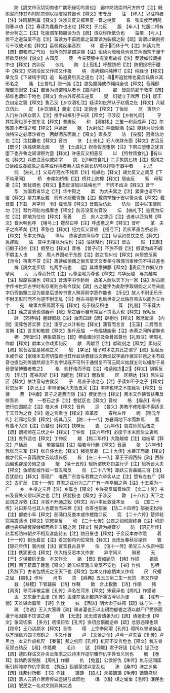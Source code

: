<!-- { "loadSidebar": true } -->
　　防【説文市沉切切肉也广韵职縁切鸟胃也】　器中防防崇四尺方四寸【注】既拊泥而转其均时防其侧以拟度端其器也【释文】市专反
　　注　【梓人】以注鸣者【注】注鸣精列属【释文】注涉又反又都豆反一音之树反
　　春　张皮侯而栖鹄则春以功【注】春读为蠢蠢作也出也【释文】于允反
　　服　【车人】牝服二柯有参分柯之二【注】牝服谓车箱服读为负【疏】谓众珍所依负也
　　菑栗　【弓人】居干之道菑栗不迤【注】菑读为不菑而畬之菑栗读为裂繻之裂【疏】皆谓以锯剖折弓干取破义也【释文】菑侧冀反栗音烈
　　休　蹙于而休于气【注】休读为煦【疏】谓和煦之气恒　恒角而短是谓逆挠【注】恒读为堩堩竟也竟其角而短于渊干若欲反桡然【説文】古邓反
　　茭　今夫茭解中有变焉故校【注】茭读如骹谓接中也【释文】古卯反
　　仪礼
　　防　【士冠礼】呼醴防柶【注】防柶投柶于醴中【释文】防初洽反又作插又作报
　　纯　青絇繶纯纯博寸【注】纯縁也【释文】章允反【下诸纯字同】追　毋追夏后氏之道也【注】毋声追犹堆也夏后氏质以其形名之
　　肫　【士昬礼】腊一肫【注】腊兔腊肫或作纯纯全也【释文】音纯御　媵御沃盥交【注】御当为讶谓壻从者也【篇内同】
　　郤　賛启防郤于敦南【疏】郤仰也谓仰于地也【释文】会古外反郤去逆反
　　疑　妇疑立于席西【注】疑正立自定之貎【释文】鱼乙反【乡饮酒礼注】疑读如仡然从于赵盾之仡【释文】凡疑立仿此
　　定　【乡饮酒礼】羮定【注】定孰也【释文】丁佞反
　　厌　賔厌介入门左介厌众賔入【注】推手曰揖引手曰厌【释文】已涉反【乡射礼同】
　　亨　其牲狗也亨于堂东北【释文】普庚反
　　和　【郷射礼】三笙一和而成声【注】尔雅笙小者谓之和【释文】戸卧反
　　献　【大射仪】两壶献酒【注】献读为沙沙酒浊特泲之必摩沙者也　两献酒东面南上【释文】素多反
　　沽　【丧服】冠者沽功也【注】沽犹麤也【释文】音古
　　侠　【士丧礼】妇人侠牀东面【释文】古洽反　【既夕】执烛侠辂北面
　　堕　【士虞礼】祝命佐食堕祭【注】下祭曰堕堕之犹言堕下也齐鲁之间谓祭为堕【释文】许恚反又相恚反
　　以　【特牲馈食礼】有以也【释文】以依注音似或如字
　　挑　【少牢馈食礼】二手执挑匕枋【注】挑谓之□读如或舂或揄之揄字或作挑者秦人语也挑长枋可以抒物于器中者
　　礼记
　　纯　【曲礼上】父母存冠衣不纯素【注】纯縁也【释文】诸允反又之闰反【下不纯采同】
　　桥　奉席如桥衡【注】桥井上防橰【释文】居庙反
　　絮　母絮羮【注】絮犹调也【释文】虑反谓加以盐梅也干　干肉不齿决【释文】音干
　　华　为国君者华之【注】华中裂之
　　累　为大夫累之【注】累倮也谓不巾覆【释文】累力果反载　前有水则载青旌【注】载谓举旌于首以警众也【释文】载音戴【下载　月字同　令】载青旂【释文】音戴后仿此
　　防勿　国中以策彗防勿【注】彗竹帚防勿搔摩也【释文】防苏没反勿音没
　　坛　【曲礼下】逾竟为坛位【注】除地为位也【释文】音善
　　匹　庶人之挚匹【注】说者以匹为鹜【释文】音木鸭也呼　【檀弓上】瞿然曰呼【注】呼虚惫之声【释文】音吁
　　革　夫子之病革矣【注】革急也【释文】纪力反又音极　【檀弓下】若疾革虽当祭必告【释文】革本又作亟
　　纵纵　防事欲其纵纵尔【注】纵读如总饮之总【释文】急遽貎
　　沽　宫中无相以为沽也【注】沽犹略也【释文】音古
　　假　【王制】归假于祖祢【注】假至也【释文】音格　【曽子问】不旅不假【注】假读为嘏不嘏不嘏主人也
　　胶　周人养国老于东胶【注】胶之言纠也【释文】纠居悠反离　【月令】宿离不贷【注】离读如俪偶之俪言掌天文者相与宿偶当审候伺不得过差也
　　捭【説文北买切　礼两手击也　　运】其燔黍捭豚【释文】麦反注作擗又作擘同
　　污　污尊而抔饮【注】污尊凿地为尊也【释文】乌华反越　与其越席【注】越席翦蒲也【释文】音活字书作趏耐　故圣人耐以天下为一家【注】耐古能字传书世异古字时有存者则亦有今误矣【疏】古之能字为此耐字取堪能之义后来能字仍假借鼈三足为能是后世传书世人殊异耐字悉作能也　【乐记】故人不耐无乐乐不耐无形形而不为道不耐无乱【注】耐古书能字也后世变之此独存焉古以能为三台字
　　苑　故事大积焉而不苑【释文】苑于粉反积也
　　葆　【礼器】不乐葆大【注】葆之言褒也谓器币【疏】祭之器币自有常冝不贪高大也【释文】保毛反
　　肆　【郊特牲】腥肆爓腍【注】治肉曰肆【疏】肆剔也【释文】敕厯反濡　【内则】濡豚包苦实蓼【注】濡亨之以汁和也【释文】濡音而言言　【玉藻】二爵而言言斯【注】言言和敬貌【释文】鱼斤反緼　一命緼韨幽衡【注】赤黄之间所谓韎也
　　牺　【明堂位】牺象周尊也【疏】牺象画沙羽及象骨饰尊也【礼器注】牺周礼作献【释文】献本又作戏素何反
　　献　周献豆【注】献疏刻之【释文】素何反【疏】献音娑娑是稀疏之义
　　蛾　【学记】蛾子时术之其此之谓乎【疏】鱼起反本或作蚁【案蛾本五何切蚕蛾也其作蚁读者疑古文断烂蚁字譌作蛾耳非蛾之本有蚁音也直当列传譌然郑注不言字误既不可列于通借复不可云同义姑就五何以蛾附于易音更望博雅者教之】
　　格　则扞格而不胜【注】格读如冻之【释文】胡客反肉　【乐记】寛裕肉好【注】肉肥也【释文】而救反
　　区　区萌达【注】屈生曰区【释文】依注音句古侯反
　　子　易直子谅之心【注】子读如不子之子【释文】将吏反率　【杂记上】率带诸侯大夫皆五采【注】率繂也繂之不加箴功【释文】音律
　　费　【中庸】君子之道费而隠【注】费犹佹也【释文】费本又作拂音扶弗反徐音弗
　　卷　一卷石之多【注】卷犹区也【释文】音权
　　梏　【缁永】有梏徳行四国顺之【注】梏大也【释文】音角
　　适　【昬义】男教不修阳事不得适见于天日为之食【注】适之言责也【释文】直革反
　　春秋左传
　　阙　【隠元年传】若阙地及泉【释文】阙其月反　【防二十一传】方暑阙地下冰而牀焉
　　蜚　有蜚不为灾【注】负蠜也【释文】扶味反
　　衷　【九年传】衷戎师前后击之【疏】谓戎师在三伏之中【释文】丁仲反　【庄六年传】必度于本末而后立衷焉【注】衷节适也【释文】丁仲反
　　越　【桓二年传】大路越席【注】越结草【释文】户括反
　　幅　带裳幅舄【注】幅若今行縢【释文】音逼
　　张　【六年传】我张吾三军【注】张自侈大也【释文】猪亮反栽　【二十九传】水昬正而栽【释文】栽才代反一音再説文云筑墙长版
　　辟　【庄二十一传】享王于阙西辟【疏】西辟西偏也辟是旁侧之语
　　蛾　【僖十五传】蛾析谓庆郑曰盖行乎【注】蛾析晋大夫【释文】鱼绮反或作蚁一音五和反
　　百　【二十八传】距跃三百曲踊三百【注】百犹励也【释文】音陌广　唯西广东宫与若教之六卒实从之【注】楚有左右广【释文】古旷反　【宣十一传】其君之戎分为二广广有一卒卒偏之两【注】十五乘为一广
　　乡　乡役之三月【注】乡属也【释文】乡许亮反属音烛厌　【文二十传】书曰及晋处父盟以厌之也【注】厌犹损也【释文】于涉反
　　敦　【十八传】天下之民谓之浑敦【注】浑敦不开通之貎【释文】浑戸本反敦徒本反
　　合　【宣二十传】对曰非马也其人也既合而来奔【注】合答也部娄　【防二十四传】部娄无松柏【注】部娄小阜【释文】部蒲口反娄本或作楼路口反
　　窕　【二十六传】楚师轻窕易震荡也【释文】窕敕尧反
　　税　【二十七传】公丧之如税服终身【注】税即繐也丧服繐衰裳缕细而希非五服之常【释文】税读为繐音岁
　　防　【昭元年传】赵孟视防曰朝夕不相及谁能待五【注】防日景也【释文】于金反本亦作隂
　　着　【十一传】朝无着定【注】着定朝内列位常处【释文】张虑反春秋谷梁传
　　寰　【隠元年传】寰内侯【注】寰音县古县字
　　佚　【僖十一传】弟兄三人佚宕中国【注】佚犹更也【释文】佚大结反宕本又作害
　　异字同义
　　周易
　　无　【干】夕惕若厉无咎　本又作无
　　鼫　【晋】晋如鼫防　【诗】作硕
　　臲卼　【困】困于葛藟于臲卼【释文】臲五结反卼五骨反不安也　【书】作扤
　　包牺　【系辞下】古者包牺氏之王天下也【释文】包本又作庖牺本又作戏
　　尺　尺蠖之屈　【周礼】作斥
　　尚书
　　贽　【舜典】五玉三帛二生一死贽　本又作挚
　　鼗　【益稷】下管鼗鼓　【诗】作鞉
　　敔　合止柷敔　【诗】作圉
　　猪　【禹贡】导菏泽被孟猪【孔传】泽名在菏东【释文】宋薮泽也【周礼】作望诸
　　孟　又东至于孟津【孔传】孟津在洛北都道所凑古今以为津
　　谌　【咸有一徳】天难谌命靡常　【诗】作忱
　　妹　【酒诰】明大命于妹邦【疏】妹与沬一也
　　祼　【洛诰】王入大室祼【疏】祼者灌也王以圭瓉酌郁鬯之酒以献尸尸受祭而灌于地因奠不饮谓之祼
　　诪　【无逸】民无或胥诪张为幻【疏】诪张诳也【释文】张流切懫　【多方】叨懫日钦【孔传】贪叨忿懫而逆命【疏】忿怒违理也颒　【顾命】王乃洮颒水【释文】音悔
　　瑁　上宗奉同瑁【孔传】瑁所以冒诸侯圭以齐瑞信方四寸邪刻之　本又作冒
　　卢　【文侯之命】卢弓一卢矢百【孔传】卢黑也　本又作旅杌陧　【秦誓】邦之杌陧【孔传】杌陧不安言危也【释文】杌五骨反陧五结反　【易】作卼臲
　　毛诗
　　逑　【闗雎】君子好逑【毛传】逑匹也【疏】逑匹释诂文孙炎云相求之匹诗本作逑尔雅作仇字异音义同也
　　觥　【巻耳】我姑酌彼兕觥　【周礼】作觵
　　仇　【兔罝】公侯好仇【朱传】仇与逑同匡衡引闗雎亦作仇字蒙戎　【旄丘】狐裘蒙戎以言乱也
　　沬　【桑中】沬之乡矣【疏】沬邦纣所都　【书】作妹
　　镳镳　【硕人】朱幩镳镳【毛传】镳镳盛貎【疏】清人云驷介麃麃传曰盛貎与此同也
　　氓　【氓】氓之蚩蚩【毛传】氓民也【疏】氓民之一名对文则异其实通
